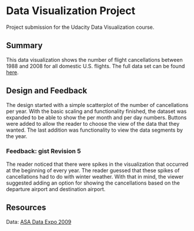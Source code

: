 # Data Visualization Project
Project submission for the Udacity Data Visualization course.

## Summary
This data visualization shows the number of flight cancellations between 1988 and 2008 for all domestic U.S. flights. The full data set can be found [here](http://stat-computing.org/dataexpo/2009/the-data.html).

## Design and Feedback
The design started with a simple scatterplot of the number of cancellations per year. With the basic scaling and functionality finished, the dataset was expanded to be able to show the per month and per day numbers. Buttons were added to allow the reader to choose the view of the data that they wanted. The last addition was functionality to view the data segments by the year.

### Feedback: gist Revision 5
The reader noticed that there were spikes in the visualization that occurred at the beginning of every year. The reader guessed that these spikes of cancellations had to do with winter weather. With that in mind, the viewer suggested adding an option for showing the cancellations based on the departure airport and destination airport.

## Resources
Data: [ASA Data Expo 2009](http://stat-computing.org/dataexpo/2009/the-data.html)